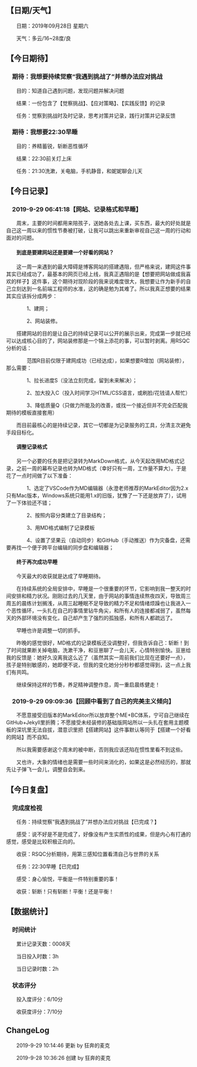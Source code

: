 ## 【日期/天气】
&emsp;&emsp;日期：2019年09月28日 星期六

&emsp;&emsp;天气：多云/16~28度/良

## 【今日期待】

### &emsp;期待：我想要持续觉察“我遇到挑战了”并想办法应对挑战

&emsp;&emsp;目的：知道自己遇到问题，发现问题并解决问题

&emsp;&emsp;结果：一份包含了【觉察挑战】、【应对策略】、【实践反馈】的记录

&emsp;&emsp;任务：觉察到挑战时及时记录，思考对策并记录，践行对策并记录反馈

### &emsp;期待：我想要22:30早睡

&emsp;&emsp;目的：养精蓄锐，斩断恶性循环

&emsp;&emsp;结果：22:30前关灯上床

&emsp;&emsp;任务：21:30洗漱，关电脑，手机静音，和妮妮聊会儿天

## 【今日记录】

### &emsp;2019-9-29 06:41:18【网站、记录格式和早睡】

&emsp;&emsp;周末，主要的时间都用来陪孩子，送她各处去上课，买东西，最大的好处就是自己这一周以来的惯性节奏被打破，让我可以跳出来重新审视自己这一周的行动和面对的问题。

#### &emsp;&emsp;到底是要建网站还是要建一个好看的网站？ 

&emsp;&emsp;这一周一来遇到的最大障碍是博客网站的搭建遇阻，但严格来说，建网这件事其实已经成功了，最基本的网页已经上线，我真正遇阻的是【想要把网站做成我喜欢的样子】这件事，这个期待对现阶段的我来说难度很大，我想要让作为新手的自己立刻达到一名前端工程师的水准，这的确是勉为其难了。所以我真正想要的结果其实应该拆分成两步：

&emsp;&emsp;&emsp;&emsp;1、建网；

&emsp;&emsp;&emsp;&emsp;2、网站装修。

&emsp;&emsp;搭建网站的目的是让自己的持续记录可以公开的展示出来，完成第一步就已经可以达成核心目的了，网站装修那是一个锦上添花的事，可以暂时剥离。用RSQC分析的话：

&emsp;&emsp;&emsp;&emsp;范围R目前仅限于建网成功（已经达成），如果想要R增加（网站装修），那么需要：

&emsp;&emsp;&emsp;&emsp;1、拉长进度S（没法立刻完成，留到未来解决）；

&emsp;&emsp;&emsp;&emsp;2、加大投入C（投入时间学习HTML/CSS语言，或刷脸/花钱请人帮忙）

&emsp;&emsp;&emsp;&emsp;3、降低质量Q（只做力所能及的改善，或找一个接近但并不完全匹配我期待的模板直接套用）

&emsp;&emsp;而目前最核心的是持续记录，其它一切都是为记录服务的工具，分清主次避免手段目标化。

#### &emsp;&emsp;调整记录格式

&emsp;&emsp;另一个必要的任务是把记录转为MarkDown格式，从今天起改用MD格式记录，之前一周的幕布记录也转为MD格式（幸好只有一周，工作量不算大）。于是花了一点时间做了以下准备：

&emsp;&emsp;&emsp;&emsp;1、选定了VSCode作为MD编辑器（永澄老师推荐的MarkEditor因为2.x只有Mac版本，Windows系统只能用1.x的旧版，犹豫了一下还是放弃了），试用了一下体验还不错；

&emsp;&emsp;&emsp;&emsp;2、按照内容分类建立了目录结构；

&emsp;&emsp;&emsp;&emsp;3、用MD格式编制了记录模板

&emsp;&emsp;&emsp;&emsp;4、设置了坚果云（自动同步）和GitHub（手动推送）作为灾备盘，还需要再找一个便于跨平台编辑的同步盘和编辑器；

#### &emsp;&emsp;终于再次成功早睡

&emsp;&emsp;今天最大的收获就是达成了早睡期待。

&emsp;&emsp;在持续系统的全局安排中，早睡是一个很重要的环节，它影响到我一整天的时间安排和精力状况。刚刚过去的几天里，由于网站的事情连续熬夜四天，导致周三周五的晨练计划搁浅，从周三起睡眠不足导致的精力不足和情绪烦躁也让我进入一个恶性循环，一头扎在自己的事情里钻牛角尖，和所有人的连接都减弱了，虽然每天的外部环境没有变化，自己却产生了强烈的孤独感，和所有人都疏远了。

&emsp;&emsp;早睡也许是调整一切的抓手。

&emsp;&emsp;昨晚的感觉很好，MD格式的记录模板还没调整好，但我告诉自己：斩断！到了时间就果断关掉电脑，洗漱干净，和豆崽聊了一会儿天，心情特别愉快。豆崽给我的反馈是：她好久没离我这么近了（虽然其实一周前我们比现在还要好一点），孩子是特别敏感的，她即便不说，但我的变化她分分秒秒都感觉得到，这一点上我们有共鸣。

&emsp;&emsp;继续保持这样的节奏，养足精神调整作息，周一重启晨练健走！

### &emsp;2019-9-29 09:09:36【回顾中看到了自己的完美主义倾向】

&emsp;&emsp;不愿意接受旧版本的MarkEditor所以放弃整个ME+BC体系，宁可自己继续在GitHub+Jekyll里折腾；不愿接受未经装修的基础版网站所以一头扎在套用主题模板的深坑里无法自拔，潜意识里把【搭建网站】这件事默认等同于【搭建一个好看的网站】而不自知。

&emsp;&emsp;所以我需要感谢这个周末的被中断，否则我应该还陷在惯性里看不到这些。

&emsp;&emsp;又也许，大象的情绪也是需要一些时间来消化的，如果这是必然经历的，那就先让子弹飞一会儿，调整自会到来。

## 【今日复盘】

### &emsp;完成度检视

&emsp;&emsp;任务：持续觉察“我遇到挑战了”并想办法应对挑战【已完成？】

&emsp;&emsp;感受：说不好是不是完成了，好像没有产生实质性的成果，但是内心有打通的感觉，感受是比较积极正向的。

&emsp;&emsp;收获：RSQC分析期待，用第三感知位置看清自己与世界的关系

&emsp;&emsp;任务：22:30早睡【已完成】

&emsp;&emsp;感受：身心愉悦，平衡是一件特别重要的事！

&emsp;&emsp;收获：斩断！只有斩断！平衡！还是平衡！

## 【数据统计】

### &emsp;时间统计

&emsp;&emsp;累计记录天数：0008天

&emsp;&emsp;当日投入时数：3h

&emsp;&emsp;当日记录时数：2h

### &emsp;状态评分

&emsp;&emsp;投入度评分：6/10分

&emsp;&emsp;收获度评分：7/10分

## ChangeLog

&emsp;&emsp;2019-9-29 10:14:46 更新 by 狂奔的麦克

&emsp;&emsp;2019-9-28 10:36:26 创建 by 狂奔的麦克